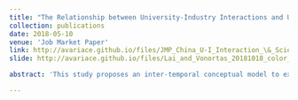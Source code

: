 ```yaml
---
title: "The Relationship between University-Industry Interactions and University Scientific Productivity: Evidence from China"
collection: publications
date: 2018-05-10
venue: 'Job Market Paper'
link: http://avariace.github.io/files/JMP_China_U-I_Interaction_\&_Scientific_Productivity_Yanzhao_Lai.pdf
slide: http://avariace.github.io/files/Lai_and_Vonortas_20181018_color_final.pdf

abstract: 'This study proposes an inter-temporal conceptual model to examine the effect of different types of university-industry (U-I) interaction – contract research and intellectual property (IP) transfer – on university scientific productivity. Based on the empirical analysis of 59 Chinese research-intensive universities from 2010 to 2015, this paper finds that contract research commissioned by industry has an inverted U-shaped effect on university research, whereas IP transfer has a negative effect on university scientific productivity, and university internal R&D intensity weakens the effect of university-industry interaction on university scientific productivity. <br/>In light of the growing trend in government promotion of university interactions with industry, this paper sheds light on university technology policy and indicates that academic engagement and commercialization should be treated separately by policy makers. Academic engagements with industry spurs research performance but over-dependence or proximity with industry might distract university research agendas and cause a reallocation of academic effort across activities which leads to decrease in scientific productivity. Meanwhile, increasing academic commercialization was found to be detrimental to the accumulation of openly accessible knowledge. As a result, policies aimed at promoting academic commercialization risks sacrificing the long-term benefits of scientific inquiry for short-term economic benefits.'

---
```

